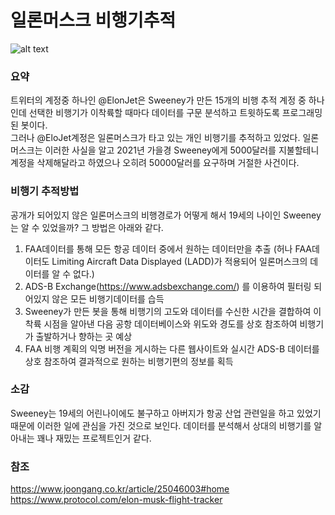 # 일론머스크 비행기추적
![alt text](https://pds.joongang.co.kr/news/component/htmlphoto_mmdata/202202/07/5bf523fd-2c84-42b1-8d42-7734eb8d6ae3.jpg)

### 요약
트위터의 계정중 하나인 @ElonJet은 Sweeney가 만든 15개의 비행 추적 계정 중 하나인데 선택한 비행기가 이착륙할 때마다 데이터를 구문 분석하고 트윗하도록 프로그래밍된 봇이다.  
그러나 @EloJet계정은 일론머스크가 타고 있는 개인 비행기를 추적하고 있었다. 일론머스크는 이러한 사실을 알고 2021년 가을경 Sweeney에게 5000달러를 지불할테니 계정을 삭제해달라고 하였으나 오히려 50000달러를 요구하며 거절한 사건이다.

### 비행기 추적방법
공개가 되어있지 않은 일론머스크의 비행경로가 어떻게 해서 19세의 나이인 Sweeney는 알 수 있었을까?
그 방법은 아래와 같다.
1. FAA데이터를 통해 모든 항공 데이터 중에서 원하는 데이터만을 추출 (허나 FAA데이터도 Limiting Aircraft Data Displayed (LADD)가 적용되어 일론머스크의 데이터를 알 수 없다.)
1. ADS-B Exchange(https://www.adsbexchange.com/) 를 이용하여 필터링 되어있지 않은 모든 비행기데이터를 습득
1. Sweeney가 만든 봇을 통해 비행기의 고도와 데이터를 수신한 시간을 결합하여 이착륙 시점을 알아낸 다음  공항 데이터베이스와 위도와 경도를 상호 참조하여 비행기가 출발하거나 향하는 곳 예상
1. FAA 비행 계획의 익명 버전을 게시하는 다른 웹사이트와 실시간 ADS-B 데이터를 상호 참조하여 결과적으로 원하는 비행기편의 정보를 획득

### 소감
Sweeney는 19세의 어린나이에도 불구하고 아버지가 항공 산업 관련일을 하고 있었기 때문에 이러한 일에 관심을 가진 것으로 보인다.
데이터를 분석해서 상대의 비행기를 알아내는 꽤나 재밌는 프로젝트인거 같다.

### 참조 
https://www.joongang.co.kr/article/25046003#home  
https://www.protocol.com/elon-musk-flight-tracker  
